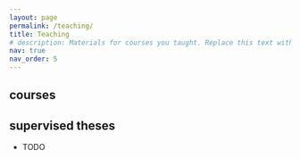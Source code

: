```yaml
---
layout: page
permalink: /teaching/
title: Teaching
# description: Materials for courses you taught. Replace this text with your description.
nav: true
nav_order: 5
---
```


## courses

## supervised theses
- TODO
